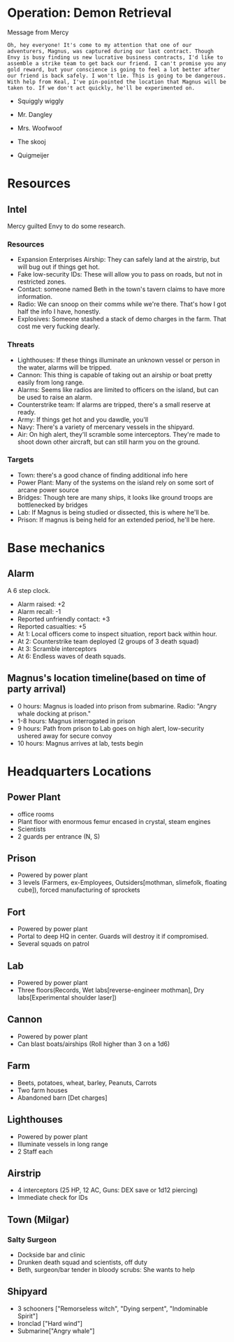 # Operation: Demon Retrieval
Message from Mercy
```
Oh, hey everyone! It's come to my attention that one of our adventurers, Magnus, was captured during our last contract. Though Envy is busy finding us new lucrative business contracts, I'd like to assemble a strike team to get back our friend. I can't promise you any gold reward, but your conscience is going to feel a lot better after our friend is back safely. I won't lie. This is going to be dangerous. With help from Keal, I've pin-pointed the location that Magnus will be taken to. If we don't act quickly, he'll be experimented on.
```
- Squiggly wiggly
- Mr. Dangley
- Mrs. Woofwoof
- The skooj

- Quigmeijer

# Resources
## Intel
Mercy guilted Envy to do some research.

### Resources
- Expansion Enterprises Airship: They can safely land at the airstrip, but will bug out if things get hot.
- Fake low-security IDs: These will allow you to pass on roads, but not in restricted zones.
- Contact: someone named Beth in the town's tavern claims to have more information.
- Radio: We can snoop on their comms while we're there. That's how I got half the info I have, honestly.
- Explosives: Someone stashed a stack of demo charges in the farm. That cost me very fucking dearly.

### Threats
- Lighthouses: If these things illuminate an unknown vessel or person in the water, alarms will be tripped.
- Cannon: This thing is capable of taking out an airship or boat pretty easily from long range.
- Alarms: Seems like radios are limited to officers on the island, but can be used to raise an alarm.
- Counterstrike team: If alarms are tripped, there's a small reserve at ready.
- Army: If things get hot and you dawdle, you'll
- Navy: There's a variety of mercenary vessels in the shipyard.
- Air: On high alert, they'll scramble some interceptors. They're made to shoot down other aircraft, but can still harm you on the ground.

### Targets
- Town: there's a good chance of finding additional info here
- Power Plant: Many of the systems on the island rely on some sort of arcane power source
- Bridges: Though tere are many ships, it looks like ground troops are bottlenecked by bridges
- Lab: If Magnus is being studied or dissected, this is where he'll be.
- Prison: If magnus is being held for an extended period, he'll be here.

# Base mechanics
## Alarm
A 6 step clock.
- Alarm raised: +2
- Alarm recall: -1
- Reported unfriendly contact: +3
- Reported casualties: +5
- At 1: Local officers come to inspect situation, report back within hour.
- At 2: Counterstrike team deployed (2 groups of 3 death squad)
- At 3: Scramble interceptors
- At 6: Endless waves of death squads.

## Magnus's location timeline(based on time of party arrival)
- 0 hours: Magnus is loaded into prison from submarine. Radio: "Angry whale docking at prison."
- 1-8 hours: Magnus interrogated in prison
- 9 hours: Path from prison to Lab goes on high alert, low-security ushered away for secure convoy
- 10 hours: Magnus arrives at lab, tests begin

# Headquarters Locations

## Power Plant
- office rooms
- Plant floor with enormous femur encased in crystal, steam engines
- Scientists
- 2 guards per entrance (N, S)

## Prison
- Powered by power plant
- 3 levels (Farmers, ex-Employees, Outsiders[mothman, slimefolk, floating cube]), forced manufacturing of sprockets

## Fort
- Powered by power plant
- Portal to deep HQ in center. Guards will destroy it if compromised.
- Several squads on patrol

## Lab
- Powered by power plant
- Three floors(Records, Wet labs[reverse-engineer mothman], Dry labs[Experimental shoulder laser])

## Cannon
- Powered by power plant
- Can blast boats/airships (Roll higher than 3 on a 1d6)

## Farm
- Beets, potatoes, wheat, barley, Peanuts, Carrots
- Two farm houses
- Abandoned barn [Det charges]

## Lighthouses
- Powered by power plant
- Illuminate vessels in long range
- 2 Staff each

## Airstrip
- 4 interceptors (25 HP, 12 AC, Guns: DEX save or 1d12 piercing)
- Immediate check for IDs

## Town (Milgar)

### Salty Surgeon
- Dockside bar and clinic
- Drunken death squad and scientists, off duty
- Beth, surgeon/bar tender in bloody scrubs: She wants to help

## Shipyard
- 3 schooners ["Remorseless witch", "Dying serpent", "Indominable Spirit"]
- Ironclad ["Hard wind"]
- Submarine["Angry whale"]